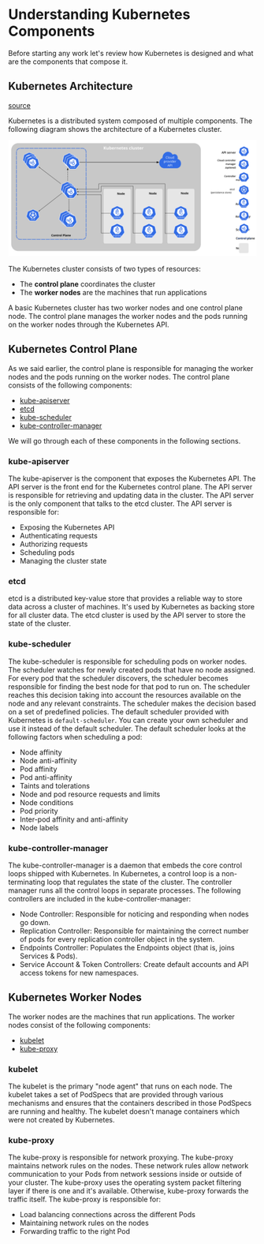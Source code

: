 # Understanding Kubernetes Components

Before starting any work let's review how Kubernetes is designed and what are the components that compose it.

## Kubernetes Architecture

[source](https://kubernetes.io/docs/concepts/overview/components/)

Kubernetes is a distributed system composed of multiple components. The following diagram shows the architecture of a Kubernetes cluster.

![Kubernetes Architecture](./images/components-of-kubernetes.svg)

The Kubernetes cluster consists of two types of resources:

- The **control plane** coordinates the cluster
- The **worker nodes** are the machines that run applications

A basic Kubernetes cluster has two worker nodes and one control plane node. The control plane manages the worker nodes and the pods running on the worker nodes through the Kubernetes API.

## Kubernetes Control Plane

As we said earlier, the control plane is responsible for managing the worker nodes and the pods running on the worker nodes. The control plane consists of the following components:

- [kube-apiserver](https://kubernetes.io/docs/reference/command-line-tools-reference/kube-apiserver/)
- [etcd](https://etcd.io/)
- [kube-scheduler](https://kubernetes.io/docs/reference/command-line-tools-reference/kube-scheduler/)
- [kube-controller-manager](https://kubernetes.io/docs/reference/command-line-tools-reference/kube-controller-manager/)

We will go through each of these components in the following sections.

### kube-apiserver

The kube-apiserver is the component that exposes the Kubernetes API. The API server is the front end for the Kubernetes control plane. The API server is responsible for retrieving and updating data in the cluster. The API server is the only component that talks to the etcd cluster. The API server is responsible for:

- Exposing the Kubernetes API
- Authenticating requests
- Authorizing requests
- Scheduling pods
- Managing the cluster state

### etcd

etcd is a distributed key-value store that provides a reliable way to store data across a cluster of machines. It's used by Kubernetes as backing store for all cluster data. The etcd cluster is used by the API server to store the state of the cluster.

### kube-scheduler

The kube-scheduler is responsible for scheduling pods on worker nodes. The scheduler watches for newly created pods that have no node assigned. For every pod that the scheduler discovers, the scheduler becomes responsible for finding the best node for that pod to run on. The scheduler reaches this decision taking into account the resources available on the node and any relevant constraints. The scheduler makes the decision based on a set of predefined policies. The default scheduler provided with Kubernetes is `default-scheduler`. You can create your own scheduler and use it instead of the default scheduler. The default scheduler looks at the following factors when scheduling a pod:

- Node affinity
- Node anti-affinity
- Pod affinity
- Pod anti-affinity
- Taints and tolerations
- Node and pod resource requests and limits
- Node conditions
- Pod priority
- Inter-pod affinity and anti-affinity
- Node labels

### kube-controller-manager

The kube-controller-manager is a daemon that embeds the core control loops shipped with Kubernetes. In Kubernetes, a control loop is a non-terminating loop that regulates the state of the cluster. The controller manager runs all the control loops in separate processes. The following controllers are included in the kube-controller-manager:

- Node Controller: Responsible for noticing and responding when nodes go down.
- Replication Controller: Responsible for maintaining the correct number of pods for every replication controller object in the system.
- Endpoints Controller: Populates the Endpoints object (that is, joins Services & Pods).
- Service Account & Token Controllers: Create default accounts and API access tokens for new namespaces.

## Kubernetes Worker Nodes

The worker nodes are the machines that run applications. The worker nodes consist of the following components:

- [kubelet](https://kubernetes.io/docs/reference/command-line-tools-reference/kubelet/)
- [kube-proxy](https://kubernetes.io/docs/reference/command-line-tools-reference/kube-proxy/)

### kubelet

The kubelet is the primary "node agent" that runs on each node. The kubelet takes a set of PodSpecs that are provided through various mechanisms and ensures that the containers described in those PodSpecs are running and healthy. The kubelet doesn't manage containers which were not created by Kubernetes.

### kube-proxy

The kube-proxy is responsible for network proxying. The kube-proxy maintains network rules on the nodes. These network rules allow network communication to your Pods from network sessions inside or outside of your cluster. The kube-proxy uses the operating system packet filtering layer if there is one and it's available. Otherwise, kube-proxy forwards the traffic itself. The kube-proxy is responsible for:

- Load balancing connections across the different Pods
- Maintaining network rules on the nodes
- Forwarding traffic to the right Pod

